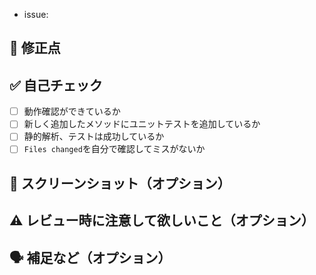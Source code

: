 - issue:

## 🔧 修正点

## ✅ 自己チェック

- [ ] 動作確認ができているか
- [ ] 新しく追加したメソッドにユニットテストを追加しているか
- [ ] 静的解析、テストは成功しているか
- [ ] `Files changed`を自分で確認してミスがないか

## 📸 スクリーンショット（オプション）

## ⚠️ レビュー時に注意して欲しいこと（オプション）

## 🗣️ 補足など（オプション）
